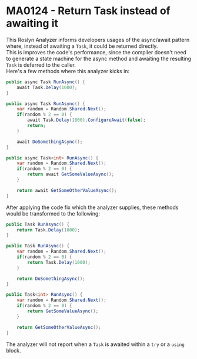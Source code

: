 # MA0124 - Return Task instead of awaiting it

This Roslyn Analyzer informs developers usages of the async/await pattern where, instead of awaiting a ``Task``, it could be returned directly.\
This is improves the code's performance, since the compiler doesn't need to generate a state machine for the async method and awaiting the resulting ``Task`` is deferred to the caller.\
Here's a few methods where this analyzer kicks in:
```c#
public async Task RunAsync() {
    await Task.Delay(1000);
}

public async Task RunAsync() {
    var random = Random.Shared.Next();
    if(random % 2 == 0) {
        await Task.Delay(1000).ConfigureAwait(false);
        return;
    }

    await DoSomethingAsync();
}

public async Task<int> RunAsync() {
    var random = Random.Shared.Next();
    if(random % 2 == 0) {
        return await GetSomeValueAsync();
    }

    return await GetSomeOtherValueAsync();
}
```
After applying the code fix which the analyzer supplies, these methods would be transformed to the following:
```c#
public Task RunAsync() {
    return Task.Delay(1000);
}

public Task RunAsync() {
    var random = Random.Shared.Next();
    if(random % 2 == 0) {
        return Task.Delay(1000);
    }

    return DoSomethingAsync();
}

public Task<int> RunAsync() {
    var random = Random.Shared.Next();
    if(random % 2 == 0) {
        return GetSomeValueAsync();
    }

    return GetSomeOtherValueAsync();
}
```
The analyzer will not report when a ``Task`` is awaited within a `try` or a `using` block.